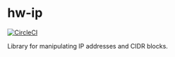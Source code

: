 # hw-ip
[![CircleCI](https://circleci.com/gh/haskell-works/hw-ip.svg?style=svg)](https://circleci.com/gh/haskell-works/hw-ip)

Library for manipulating IP addresses and CIDR blocks.
